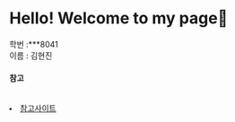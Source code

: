 <html lang="en">
<head>
    <meta charset="UTF-8">
    <meta name="viewport" content="width=device-width, initial-scale=1.0"> 
</head>
<body>
    <h1> Hello! Welcome to my page🙂</h1>
  <div>
    학번 :***8041
    <br>
    이름 : 김현진</div>
  <h4>참고</h4>
    <pre>
  <li><a href = "https://althoflee.github.io/web_lecture">참고사이트</a></li> </pre> 
</body>
</html>

